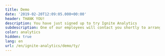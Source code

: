 ```yaml
---
title: Demo
date: '2019-02-20T12:09:05.000+00:00'
header: THANK YOU!
description: You have just signed up to try Ignite Analytics
subdescription: One of our employees will contact you shortly to arrange the date and time
color: analytics
hidden: true
lang: en
url: /en/ignite-analytics/demo/ty/
---
```

